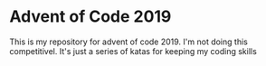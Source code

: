 # Advent of Code 2019

This is my repository for advent of code 2019. I'm not doing this competitivel. It's just a series of katas for keeping my coding skills

